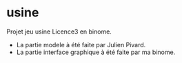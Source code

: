 # usine
Projet jeu usine Licence3 en binome.

* La partie modele à été faite par Julien Pivard.
* La partie interface graphique à été faite par ma binome.
